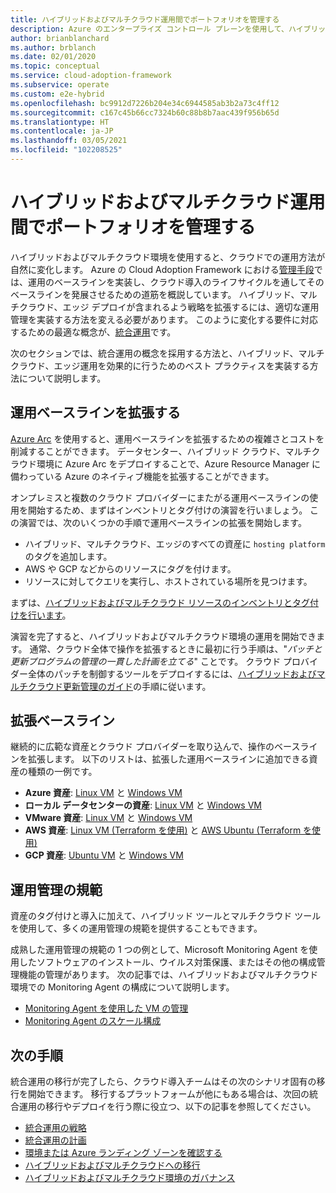 ```yaml
---
title: ハイブリッドおよびマルチクラウド運用間でポートフォリオを管理する
description: Azure のエンタープライズ コントロール プレーンを使用して、ハイブリッドおよびマルチクラウドのデプロイ間で運用管理を行うための効果的な制御を実装します。
author: brianblanchard
ms.author: brblanch
ms.date: 02/01/2020
ms.topic: conceptual
ms.service: cloud-adoption-framework
ms.subservice: operate
ms.custom: e2e-hybrid
ms.openlocfilehash: bc9912d7226b204e34c6944585ab3b2a73c4ff12
ms.sourcegitcommit: c167c45b66cc7324b60c88b8b7aac439f956b65d
ms.translationtype: HT
ms.contentlocale: ja-JP
ms.lasthandoff: 03/05/2021
ms.locfileid: "102208525"
---
```

# <a name="manage-your-portfolio-across-hybrid-and-multicloud-operations"></a>ハイブリッドおよびマルチクラウド運用間でポートフォリオを管理する

ハイブリッドおよびマルチクラウド環境を使用すると、クラウドでの運用方法が自然に変化します。 Azure の Cloud Adoption Framework における[管理手段](../../manage/index.md)では、運用のベースラインを実装し、クラウド導入のライフサイクルを通してそのベースラインを発展させるための道筋を概説しています。 ハイブリッド、マルチクラウド、エッジ デプロイが含まれるよう戦略を拡張するには、適切な運用管理を実装する方法を変える必要があります。 このように変化する要件に対応するための最適な概念が、[統合運用](./unified-operations.md)です。

次のセクションでは、統合運用の概念を採用する方法と、ハイブリッド、マルチクラウド、エッジ運用を効果的に行うためのベスト プラクティスを実装する方法について説明します。

## <a name="extend-your-operations-baseline"></a>運用ベースラインを拡張する

[Azure Arc](/azure/azure-arc/overview) を使用すると、運用ベースラインを拡張するための複雑さとコストを削減することができます。 データセンター、ハイブリッド クラウド、マルチクラウド環境に Azure Arc をデプロイすることで、Azure Resource Manager に備わっている Azure のネイティブ機能を拡張することができます。

オンプレミスと複数のクラウド プロバイダーにまたがる運用ベースラインの使用を開始するため、まずはインベントリとタグ付けの演習を行いましょう。 この演習では、次のいくつかの手順で運用ベースラインの拡張を開始します。

- ハイブリッド、マルチクラウド、エッジのすべての資産に `hosting platform` のタグを追加します。
- AWS や GCP などからのリソースにタグを付けます。
- リソースに対してクエリを実行し、ホストされている場所を見つけます。

まずは、[ハイブリッドおよびマルチクラウド リソースのインベントリとタグ付けを行います](../../manage/hybrid/server/best-practices/arc-inventory-tagging.md)。

<!-- docutune:casing "update management guide" -->

演習を完了すると、ハイブリッドおよびマルチクラウド環境の運用を開始できます。 通常、クラウド全体で操作を拡張するときに最初に行う手順は、"*パッチと更新プログラムの管理の一貫した計画を立てる*" ことです。 クラウド プロバイダー全体のパッチを制御するツールをデプロイするには、[ハイブリッドおよびマルチクラウド更新管理のガイド](../../manage/hybrid/server/best-practices/arc-update-management.md)の手順に従います。

## <a name="enhanced-baseline"></a>拡張ベースライン

継続的に広範な資産とクラウド プロバイダーを取り込んで、操作のベースラインを拡張します。 以下のリストは、拡張した運用ベースラインに追加できる資産の種類の一例です。

- **Azure 資産**: [Linux VM](../../manage/hybrid/server/best-practices/arm-template-linux.md) と [Windows VM](../../manage/hybrid/server/best-practices/arm-template-windows.md)
- **ローカル データセンターの資産**: [Linux VM](../../manage/hybrid/server/best-practices/onboard-server-linux.md) と [Windows VM](../../manage/hybrid/server/best-practices/onboard-server-windows.md)
- **VMware 資産**: [Linux VM](../../manage/hybrid/server/best-practices/vmware-scaled-powercli-linux.md) と [Windows VM](../../manage/hybrid/server/best-practices/vmware-scaled-powercli-windows.md)
- **AWS 資産**: [Linux VM (Terraform を使用)](../../manage/hybrid/server/best-practices/aws-terraform-al2.md) と [AWS Ubuntu (Terraform を使用)](../../manage/hybrid/server/best-practices/aws-terraform-ubuntu.md)
- **GCP 資産**: [Ubuntu VM](../../manage/hybrid/server/best-practices/gcp-terraform-ubuntu.md) と [Windows VM](../../manage/hybrid/server/best-practices/gcp-terraform-windows.md)

## <a name="operations-management-disciplines"></a>運用管理の規範

資産のタグ付けと導入に加えて、ハイブリッド ツールとマルチクラウド ツールを使用して、多くの運用管理の規範を提供することもできます。

成熟した運用管理の規範の 1 つの例として、Microsoft Monitoring Agent を使用したソフトウェアのインストール、ウイルス対策保護、またはその他の構成管理機能の管理があります。 次の記事では、ハイブリッドおよびマルチクラウド環境での Monitoring Agent の構成について説明します。

- [Monitoring Agent を使用した VM の管理](../../manage/hybrid/server/best-practices/arc-vm-extension-mma.md)
- [Monitoring Agent のスケール構成](../../manage/hybrid/server/best-practices/arc-vm-extension-custom-script.md)

## <a name="next-steps"></a>次の手順

統合運用の移行が完了したら、クラウド導入チームはその次のシナリオ固有の移行を開始できます。 移行するプラットフォームが他にもある場合は、次回の統合運用の移行やデプロイを行う際に役立つ、以下の記事を参照してください。

- [統合運用の戦略](./strategy.md)
- [統合運用の計画](./plan.md)
- [環境または Azure ランディング ゾーンを確認する](./ready.md)
- [ハイブリッドおよびマルチクラウドへの移行](./migrate.md)
- [ハイブリッドおよびマルチクラウド環境のガバナンス](./govern.md)
